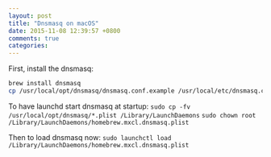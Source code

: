 ```yaml
---
layout: post
title: "Dnsmasq on macOS"
date: 2015-11-08 12:39:57 +0800
comments: true
categories:
---
```

First, install the dnsmasq:
```bash
brew install dnsmasq
cp /usr/local/opt/dnsmasq/dnsmasq.conf.example /usr/local/etc/dnsmasq.conf
```

To have launchd start dnsmasq at startup:
`sudo cp -fv /usr/local/opt/dnsmasq/*.plist /Library/LaunchDaemons`
`sudo chown root /Library/LaunchDaemons/homebrew.mxcl.dnsmasq.plist`

Then to load dnsmasq now:
`sudo launchctl load /Library/LaunchDaemons/homebrew.mxcl.dnsmasq.plist`
